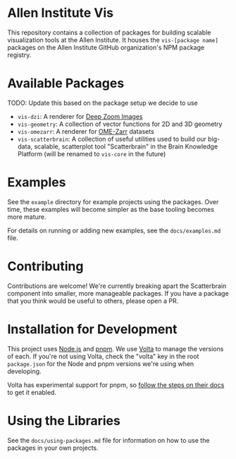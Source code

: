 # Allen Institute Vis

This repository contains a collection of packages for building scalable visualization tools at the Allen Institute. It houses the `vis-[package name]` packages on the Allen Institute GitHub organization's NPM package registry.

# Available Packages

TODO: Update this based on the package setup we decide to use

-   `vis-dzi`: A renderer for [Deep Zoom Images](https://en.wikipedia.org/wiki/Deep_Zoom)
-   `vis-geometry`: A collection of vector functions for 2D and 3D geometry
-   `vis-omezarr`: A renderer for [OME-Zarr](https://ngff.openmicroscopy.org/latest/) datasets
-   `vis-scatterbrain`: A collection of useful utilities used to build our big-data, scalable, scatterplot tool "Scatterbrain" in the Brain Knowledge Platform (will be renamed to `vis-core` in the future)

# Examples

See the `example` directory for example projects using the packages. Over time, these examples will become simpler as the base tooling becomes more mature.

For details on running or adding new examples, see the `docs/examples.md` file.

# Contributing

Contributions are welcome! We're currently breaking apart the Scatterbrain component into smaller, more manageable packages. If you have a package that you think would be useful to others, please open a PR.

# Installation for Development

This project uses [Node.js](https://nodejs.org) and [pnpm](https://pnpm.io/). We use [Volta](https://volta.sh/) to manage the versions of each. If you're not using Volta, check the "volta" key in the root `package.json` for the Node and pnpm versions we're using when developing.

Volta has experimental support for pnpm, so [follow the steps on their docs](https://docs.volta.sh/advanced/pnpm) to get it enabled.

# Using the Libraries

See the `docs/using-packages.md` file for information on how to use the packages in your own projects.
